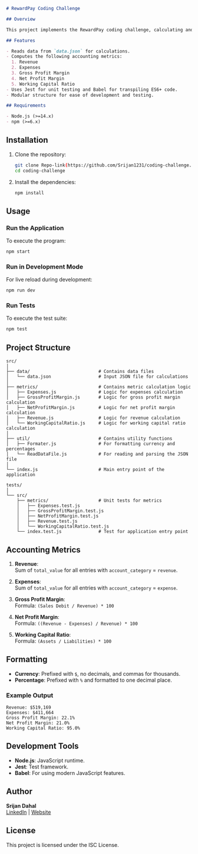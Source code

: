 ```markdown
# RewardPay Coding Challenge

## Overview

This project implements the RewardPay coding challenge, calculating and displaying essential accounting metrics based on data from a JSON file. It follows a modular approach, includes unit tests, and ensures maintainable and scalable code.

## Features

- Reads data from `data.json` for calculations.
- Computes the following accounting metrics:
  1. Revenue
  2. Expenses
  3. Gross Profit Margin
  4. Net Profit Margin
  5. Working Capital Ratio
- Uses Jest for unit testing and Babel for transpiling ES6+ code.
- Modular structure for ease of development and testing.

## Requirements

- Node.js (>=14.x)
- npm (>=6.x)
```

## Installation

1. Clone the repository:

   ```bash
   git clone Repo-link(https://github.com/Srijan1231/coding-challenge.git)
   cd coding-challenge
   ```

2. Install the dependencies:
   ```bash
   npm install
   ```

## Usage

### Run the Application

To execute the program:

```bash
npm start
```

### Run in Development Mode

For live reload during development:

```bash
npm run dev
```

### Run Tests

To execute the test suite:

```bash
npm test
```

## Project Structure

```
src/
│
├── data/                          # Contains data files
│   └── data.json                  # Input JSON file for calculations
│
├── metrics/                       # Contains metric calculation logic
│   ├── Expenses.js                # Logic for expenses calculation
│   ├── GrossProfitMargin.js       # Logic for gross profit margin calculation
│   ├── NetProfitMargin.js         # Logic for net profit margin calculation
│   ├── Revenue.js                 # Logic for revenue calculation
│   └── WorkingCapitalRatio.js     # Logic for working capital ratio calculation
│
├── util/                          # Contains utility functions
│   ├── Formater.js                # For formatting currency and percentages
│   └── ReadDataFile.js            # For reading and parsing the JSON file
│
└── index.js                       # Main entry point of the application
```

```
tests/
│
└── src/
    ├── metrics/                   # Unit tests for metrics
    │   ├── Expenses.test.js
    │   ├── GrossProfitMargin.test.js
    │   ├── NetProfitMargin.test.js
    │   ├── Revenue.test.js
    │   └── WorkingCapitalRatio.test.js
    └── index.test.js              # Test for application entry point
```

## Accounting Metrics

1. **Revenue**:  
   Sum of `total_value` for all entries with `account_category` = `revenue`.

2. **Expenses**:  
   Sum of `total_value` for all entries with `account_category` = `expense`.

3. **Gross Profit Margin**:  
   Formula: `(Sales Debit / Revenue) * 100`

4. **Net Profit Margin**:  
   Formula: `((Revenue - Expenses) / Revenue) * 100`

5. **Working Capital Ratio**:  
   Formula: `(Assets / Liabilities) * 100`

## Formatting

- **Currency**: Prefixed with `$`, no decimals, and commas for thousands.
- **Percentage**: Prefixed with `%` and formatted to one decimal place.

### Example Output

```
Revenue: $519,169
Expenses: $411,664
Gross Profit Margin: 22.1%
Net Profit Margin: 21.0%
Working Capital Ratio: 95.0%
```

## Development Tools

- **Node.js**: JavaScript runtime.
- **Jest**: Test framework.
- **Babel**: For using modern JavaScript features.

## Author

**Srijan Dahal**  
[LinkedIn](https://www.linkedin.com/in/srijan21/) | [Website](https://www.dahalsrijan.com.np/)

## License

This project is licensed under the ISC License.
